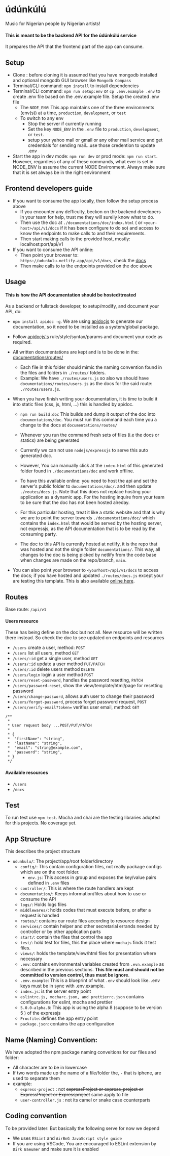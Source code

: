 # údúnkúlú
Music for Nigerian people by Nigerian artists!

#### This is meant to be the backend API for the údúnkúlú service
It prepares the API that the frontend part of the app can consume.

## Setup
- Clone : before cloning it is assumed that you have mongodb installed and optional mongodb GUI browser like `Mongodb Compass`
- Terminal/CLI command: `npm install` to install dependencies
- Terminal/CLI command: `npm run setup:env` or `cp .env.example .env` to create .env file based on the .env.example file. Setup the created .env file
  - The `NODE_ENV`: This app maintains one of the three environments (env(s)) at a time, `production`, `development`, or `test`
  - To switch to any env
    - Stop the server if currently running
    - Set the key `NODE_ENV` in the `.env` file to `production`, `development`, or `test`.
    - setup your yahoo mail or gmail or any other mail service and get credentials for sending mail...use those credention to update .env
- Start the app in dev mode: `npm run dev` or prod mode: `npm run start`. However, regardless of any of these commands, what ever is set in NODE_ENV is assume the current NODE Environment. Always make sure that it is set always be in the right environment

## Frontend developers guide
- If you want to consume the app locally, then follow the setup process above
  - If you encounter any defficulty, beckon on the backend developers in your team for help, trust me they will surelly know what to do.
  - Then use the doc at `./documentations/doc/index.html` ( or `<your-host>/api/v1/docs` if it has been configure to do so) and access to know the endpoints to make calls to and their requirements.
  - Then start making calls to the provided host, mostly: localhost:port/api/v1
- If you want to consume the API online:
  - Then point your browser to: `https://udunkulu.netlify.app/api/v1/docs`, check the [docs](https://udunkulu.netlify.app)
  - Then make calls to to the endpoints provided on the doc above

## Usage
#### This is how the API documentation should be hosted/treated
As a backend or fullstack developer, to setup/modify, and document your API, do:
- `npm install apidoc -g`. We are using [apidocjs](https://apidocjs.com/#getting-started) to generate our documentation, so it need to be installed as a system/global package.
- Follow [apidocjs's](https://apidocjs.com/#param-api-param) rule/style/syntax/params and document your code as required.
- All written documentations are kept and is to be done in the: [documentations/routes/](https://github.com/ezehlivinus/udunkulu/tree/main/documentations/routes)
  - Each file in this folder should mimic the naming convention found in the files and folders in `./routes/` folders.
  - Example: We have `./routes/users.js` so also we should have `documentations/routes/users.js` as the docs for the said route: `./routes/users.js`.
- When you have finish writing your documentation, it is time to build it into static files (css, js, html, ...) this is handled by apidoc.
  - `npm run build:doc` This builds and dump it output of the doc into `documentations/doc`. You must run this command each time you a change to the docs at `documentations/routes/`
  - Whenever you run the command fresh sets of files (i.e the docs or statics) are being generated

  - Currently we can not use `nodejs/expressjs` to serve this auto generated doc.

  - However, You can manually click at the `index.html` of this generated folder found in `./documentations/doc` and work offline.

  - To have this available online: you need to host the api and set the server's public folder to `documentations/doc/`. and then update `./routes/docs.js`. Note that this does not replace hosting your application as a dynamic app. For the hosting inquire from your team to be sure that the doc has not been hosted alreday.

  - For this particular hosting, treat it like a static website and that is why we are to point the server towards `./documentations/doc/` which contains the `index.html` that would be served by the hosting server, not expressjs, as the API documentation that is to be read by the consuming party.

  - The doc to this API is currently hosted at netlify, it is the repo that was hosted and not the single folder `documentations/`. This way, all changes to the doc is being picked by netlify from the code base when changes are made on the repo/branch, `main`.

- You can also point your browser to `<yourhost>/api/v1/docs` to access the docs; if you have hosted and updated `./routes/docs.js` except your are testing this template. This is also available [online here](https://udunkulu.netlify.app).

## Routes
Base route: `/api/v1`

#### Users resource
These has being define on the doc but not all. New resource will be written there instead. So check the doc to see updated on endpoints and resources
- `/users` create a user, method: `POST`
- `/users` list all users, method `GET`
- `/users/:id` get a single user, method `GET`
- `/users/:id` update a user method `PUT/PATCH`
- `/users/:id` delete users method `DELETE`
- `/users/login` login a user method `POST`
- `/users/reset-password`, handles the password resetting, `PATCH` 
- `/users/password-reset`, show the view/template/html/page for resetting password
- `/users/change-password`, allows auth user to change their password
- `/users/forgot-password`, process forget password request, `POST`
- `/users/verify-email?token=` verifies user email, method: `GET`

```
/**
 *
 * User request body ...POST/PUT/PATCH
 *
 * {
 *  "firstName": "string",
 *  "lastName": "string",
 *  "email": "string@example.com",
 *  "password": "string",
 * }
 */
```

#### Available resources
- `/users`
- `/docs`

## Test
To run test use `npm test`. Mocha and chai are the testing libraries adopted for this projects. No coverage yet.

## App Structure
This describes the project structure
- `udunkulu/`: The project/app/root folder/directory
  - `config/`: This contain configuration files, not really package configs which are on the root folder.
    - `env.js`: This access in group and exposes the key/value pairs defined in `.env` files
  - `controller/`: This is where the route handlers are kept
  - `documentation/`: Keeps information/files about how to use or consume the API
  - `logs/`: Holds logs files
  - `middlewares/`: holds codes that must execute before, or after a request is handled
  - `routes/`: contains our route files according to resource design
  - `services/`: contain helper and other secretarial errands needed by controller or by other application parts
  - `start/`: contain the files that control the app
  - `test/`: hold test for files, this the place where `mochajs` finds it test files.
  - `views/`: holds the template/view/html files for presentation where necessary
  - `.env`: contains environmental variables  created from `.evn.example` as described in the previous sections. **This file must and should not be committed to version control, thus must be ignore**.
  - `.env.example`: This is a blueprint of what `.env` should look like. .env keys must be in sync with .env.example.
  - `index.js`: is the server entry point
  - `eslintrc.js, mocharc.json, and prettierrc.json` contains configurations for eslint, mocha and prettier
  - `5.0.0-alpha.8`: This app is using the alpha 8 (suppose to be version 5 ) of the expressjs
  - `Procfile`: defines the app entry point
  - `package.json`: contains the app configuration
  
## Name (Naming) Convention:
We have adopted the npm package naming conveitions for our files and folder:
- All character are to be in lowercase
- If two words made up the name of a file/folder the, `-` that is iphene, are used to separate them
- example:
  - `express-project` : not <strike>expressProject or express_project or ExpressProject or Expressproject</strike> same apply to file
  - `user-controller.js` : not its camel or snake case counterparts

## Coding convention
To be provided later: But basically the following serve for now we depend
- We uses `ESLint` and `AirBnG JavaScript style guide`
- If you are using VSCode, You are encouraged to ESLint extension by `Dirk Baeumer` and make sure it is enabled


